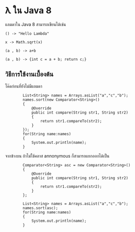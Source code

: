 # λ ใน Java 8
แลมดาใน Java 8 สามารถเขียนได้เช่น 

`() -> "Hello Lambda"`

`x -> Math.sqrt(x)`

`(a , b) -> a+b`

`(a , b) -> {int c = a + b; return c;}`


##  วิธีการใช้งานเบื้องต้น
โค๊ดก่อนที่ยังไม่มีแลมดา
```
		List<String> names = Arrays.asList("a","c","b");
		names.sort(new Comparator<String>()
		{
			@Override
			public int compare(String str1, String str2)
			{
				return str1.compareTo(str2);
			}
		});
		for(String name:names)
		{
			System.out.println(name);
		}
```

จากข้างบน ถ้าไม่ใช้คลาส annonymous ก็สามารถแยกออกได้เป็น

``` 
		Comparator<String> asc = new Comparator<String>()
		{
			@Override
			public int compare(String str1, String str2)
			{
				return str1.compareTo(str2);
			}
		};
		
		List<String> names = Arrays.asList("a","c","b");
		names.sort(asc);
		for(String name:names)
		{
			System.out.println(name);
		}
```


